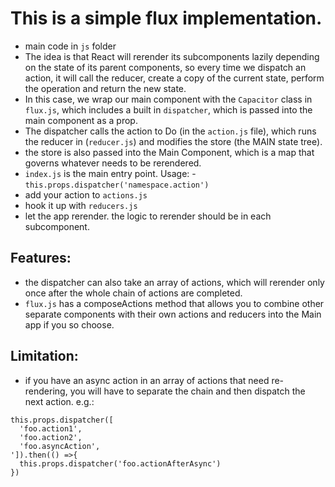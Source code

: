 # This is a simple flux implementation.
- main code in `js` folder
- The idea is that React will rerender its subcomponents lazily depending on the state of its parent components, so every time we dispatch an action, it will call the reducer, create a copy of the current state, perform the operation and return the new state.
- In this case, we wrap our main component with the `Capacitor` class in `flux.js`, which includes a built in `dispatcher`, which is passed into the main component as a prop.
- The dispatcher calls the action to Do (in the `action.js` file), which runs the reducer in (`reducer.js`) and modifies the store (the MAIN state tree).
- the store is also passed into the Main Component, which is a map that governs whatever needs to be rerendered.
- `index.js` is the main entry point.
Usage:
-`this.props.dispatcher('namespace.action')`
- add your action to `actions.js`
- hook it up with `reducers.js`
- let the app rerender. the logic to rerender should be in each subcomponent.

## Features:
- the dispatcher can also take an array of actions, which will rerender only once after the whole chain of actions are completed.
- `flux.js` has a composeActions method that allows you to combine other separate components with their own actions and reducers into the Main app if you so choose.

## Limitation:
- if you have an async action in an array of actions that need re-rendering, you will have to separate the chain and then dispatch the next action. e.g.:
```
this.props.dispatcher([
  'foo.action1',
  'foo.action2',
  'foo.asyncAction',
']).then(() =>{
  this.props.dispatcher('foo.actionAfterAsync')
})
```

